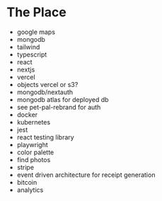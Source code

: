 # The Place
<ul>
<li>google maps</li>
<li>mongodb</li>
<li>tailwind</li>
<li>typescript</li>
<li>react</li>
<li>nextjs</li>
<li>vercel</li>
<li>objects vercel or s3?</li>
<li>mongodb/nextauth</li>
<li>mongodb atlas for deployed db</li>
<li>see pet-pal-rebrand for auth</li>
<li>docker</li>
<li>kubernetes</li>
<li>jest</li>
<li>react testing library</li>
<li>playwright</li>
<li>color palette</li>
<li>find photos</li>
<li>stripe</li>
<li>event driven architecture for receipt generation</li>
<li>bitcoin</li>
<li>analytics</li>
</ul>
